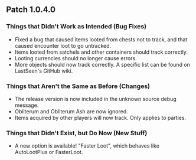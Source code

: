 ## Patch 1.0.4.0
### Things that Didn't Work as Intended (Bug Fixes)
- Fixed a bug that caused items looted from chests not to track, and that caused encounter loot to go untracked.
- Items looted from satchels and other containers should track correctly.
- Looting currencies should no longer cause errors.
- More objects should now track correctly. A specific list can be found on LastSeen's GitHub wiki.


### Things that Aren't the Same as Before (Changes)
- The release version is now included in the unknown source debug message.
- Obliterum and Obliterum Ash are now ignored.
- Items acquired by other players will now track. Only applies to parties.

### Things that Didn't Exist, but Do Now (New Stuff)
- A new option is available! "Faster Loot", which behaves like AutoLootPlus or FasterLoot.